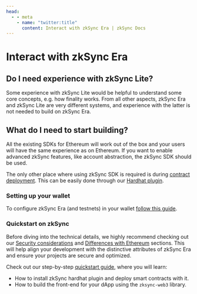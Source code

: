 ```yaml
---
head:
  - - meta
    - name: "twitter:title"
      content: Interact with zkSync Era | zkSync Docs
---
```


# Interact with zkSync Era

## Do I need experience with zkSync Lite?

Some experience with zkSync Lite would be helpful to understand some core concepts, e.g. how finality works. From all other aspects, zkSync Era and zkSync Lite are very different systems, and experience with the latter is not needed to build on zkSync Era.

## What do I need to start building?

All the existing SDKs for Ethereum will work out of the box and your users will have the same experience as on Ethereum. If you want to enable advanced zkSync features, like account abstraction, the zkSync SDK should be used.

The only other place where using zkSync SDK is required is during [contract deployment](../developer-reference/contract-deployment.md). This can be easily done through our [Hardhat plugin](../tooling/hardhat/hardhat-zksync-deploy.md).

### Setting up your wallet

To configure zkSync Era (and testnets) in your wallet [follow this guide](../quick-start/add-zksync-to-metamask.md).

### Quickstart on zkSync

Before diving into the technical details, we highly recommend checking out our [Security considerations](./best-practices.md) and [Differences with Ethereum](../../build/developer-reference/differences-with-ethereum.md) sections. This will help align your development with the distinctive attributes of zkSync Era and ensure your projects are secure and optimized.

Check out our step-by-step [quickstart guide](../../build/quick-start/hello-world.md), where you will learn:

- How to install zkSync hardhat plugin and deploy smart contracts with it.
- How to build the front-end for your dApp using the `zksync-web3` library.
